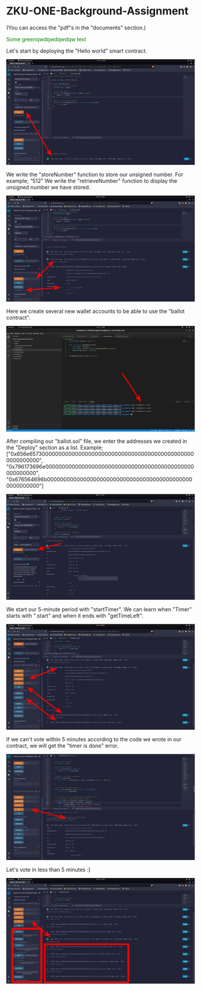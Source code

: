 # ZKU-ONE-Background-Assignment

(You can access the "pdf"s in the "documents" section.)

<span style="color: green"> Some greenqwdqwdqwdqw text </span>


Let's start by deploying the "Hello world" smart contract.

![image 1](images/image_1.png)

We write the "storeNumber" function to store our unsigned number. For example; “512”
We write the "retrieveNumber" function to display the unsigned number we have stored.

![image 2](images/image_2.png)

Here we create several new wallet accounts to be able to use the "ballot contract".

![image 3](images/image_3.png)

After compiling our "ballot.sol" file, we enter the addresses we created in the "Deploy" section as a list.
Example;
["0x656e657300000000000000000000000000000000000000000000000000000000", "0x796173696e000000000000000000000000000000000000000000000000000000", "0x676564696b000000000000000000000000000000000000000000000000000000"]

![image 4](images/image_4.png)

We start our 5-minute period with "startTimer". We can learn when "Timer" starts with ".start" and when it ends with "getTimeLeft".

![image 5](images/image_5.png)

If we can't vote within 5 minutes according to the code we wrote in our contract, we will get the "timer is done" error.

![image 6](images/image_6.png)

Let's vote in less than 5 minutes :)

![image 7](images/image_7.png)
